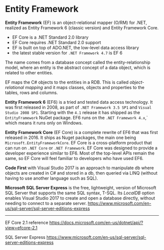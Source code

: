 # Entity Framework

**Entity Framework** (EF) is an object-relational mapper (O/RM) for .NET, realized as Entity Framework 6 (classic version) and Entity Framework Core.

- EF Core is a .NET Standard 2.0 library
- EF Core requires .NET Standard 2.0 support
- EF is built on top of ADO.NET, the low-level data access library
- the latest stable version for `.NET Framework 4.7` is EF 6

The name comes from a database concept called the entity-relationship model, where an entity is the abstract concept of a data object, which is related to other entities.

EF maps the C# objects to the entities in a RDB. This is called *object-relational mapping* and it maps classes, objects and properties to the tables, rows and columns.


**Entity Framework 6** (EF6) is a tried and tested data access technology. It was first released in 2008, as part of `.NET Framework 3.5 SP1` and `Visual Studio 2008 SP1`. Starting with the `4.1` release it has shipped as the `EntityFramework` NuGet package. EF6 runs on the `.NET Framework 4.x`,` which means it runs only on Windows.

**Entity Framework Core** (EF Core) is a complete rewrite of EF6 that was first released in 2016. It ships as Nuget packages, the main one being `Microsoft.EntityFrameworkCore`. EF Core is a cross-platform product that can run on `.NET Core` or `.NET Framework`. EF Core was designed to provide a developer experience similar to EF6. Most of the top-level APIs remain the same, so EF Core will feel familiar to developers who have used EF6.

**Code First** with Visual Studio 2017 is an approach to manipulate db where objects are created in C# and stored in a db, then queried via LINQ (without having to use another language such as SQL).

**Microsoft SQL Server Express** is the free, lightweight, version of Microsoft SQL Server that supports the same SQL syntax, T-SQL. Its *LocalDB* option enables Visual Studio 2017 to create and open a database directly, without needing to connect to a separate server.
https://www.microsoft.com/en-us/sql-server/sql-server-editions-express



---

EF Core 2.1 reference
https://docs.microsoft.com/en-us/dotnet/api/?view=efcore-2.1

SQL Server Express
https://www.microsoft.com/en-us/sql-server/sql-server-editions-express
